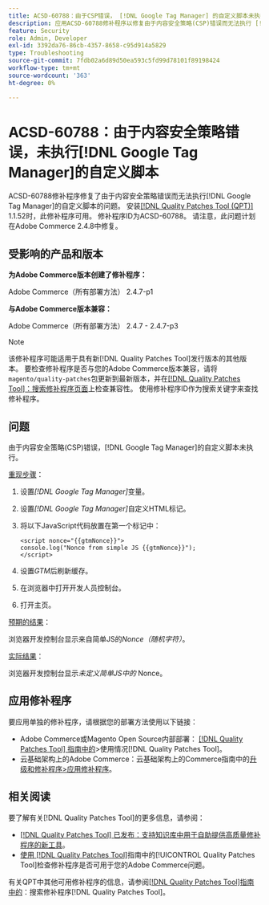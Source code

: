 ```yaml
---
title: ACSD-60788：由于CSP错误， [!DNL Google Tag Manager] 的自定义脚本未执行
description: 应用ACSD-60788修补程序以修复由于内容安全策略(CSP)错误而无法执行 [!DNL Google Tag Manager] 的自定义脚本的Adobe Commerce问题。
feature: Security
role: Admin, Developer
exl-id: 3392da76-86cb-4357-8658-c95d914a5829
type: Troubleshooting
source-git-commit: 7fdb02a6d89d50ea593c5fd99d78101f89198424
workflow-type: tm+mt
source-wordcount: '363'
ht-degree: 0%

---
```


# ACSD-60788：由于内容安全策略错误，未执行[!DNL Google Tag Manager]的自定义脚本

ACSD-60788修补程序修复了由于内容安全策略错误而无法执行[!DNL Google Tag Manager]的自定义脚本的问题。 安装[[!DNL Quality Patches Tool (QPT)]](https://experienceleague.adobe.com/en/docs/commerce-operations/tools/quality-patches-tool/quality-patches-tool-to-self-serve-quality-patches) 1.1.52时，此修补程序可用。 修补程序ID为ACSD-60788。 请注意，此问题计划在Adobe Commerce 2.4.8中修复。

## 受影响的产品和版本

**为Adobe Commerce版本创建了修补程序：**

Adobe Commerce（所有部署方法） 2.4.7-p1

**与Adobe Commerce版本兼容：**

Adobe Commerce（所有部署方法） 2.4.7 - 2.4.7-p3

>[!NOTE]
>
>该修补程序可能适用于具有新[!DNL Quality Patches Tool]发行版本的其他版本。 要检查修补程序是否与您的Adobe Commerce版本兼容，请将`magento/quality-patches`包更新到最新版本，并在[[!DNL Quality Patches Tool]：搜索修补程序页面](https://experienceleague.adobe.com/tools/commerce-quality-patches/index.html)上检查兼容性。 使用修补程序ID作为搜索关键字来查找修补程序。

## 问题

由于内容安全策略(CSP)错误，[!DNL Google Tag Manager]的自定义脚本未执行。

<u>重现步骤</u>：

1. 设置&#x200B;*[!DNL Google Tag Manager]*&#x200B;变量。
1. 设置&#x200B;*[!DNL Google Tag Manager]*&#x200B;自定义HTML标记。
1. 将以下JavaScript代码放置在第一个标记中：

   ```
   <script nonce="{{gtmNonce}}">
   console.log("Nonce from simple JS {{gtmNonce}}");
   </script>
   ```

1. 设置&#x200B;*GTM*&#x200B;后刷新缓存。
1. 在浏览器中打开开发人员控制台。
1. 打开主页。

<u>预期的结果</u>：

浏览器开发控制台显示来自简单JS的&#x200B;*Nonce（随机字符）*。

<u>实际结果</u>：

浏览器开发控制台显示&#x200B;*未定义简单JS中的* Nonce。

## 应用修补程序

要应用单独的修补程序，请根据您的部署方法使用以下链接：

* Adobe Commerce或Magento Open Source内部部署： [[!DNL Quality Patches Tool] 指南中的](/help/tools/quality-patches-tool/usage.md)>使用情况[!DNL Quality Patches Tool]。
* 云基础架构上的Adobe Commerce：云基础架构上的Commerce指南中的[升级和修补程序>应用修补程序](https://experienceleague.adobe.com/docs/commerce-cloud-service/user-guide/develop/upgrade/apply-patches.html)。

## 相关阅读

要了解有关[!DNL Quality Patches Tool]的更多信息，请参阅：

* [[!DNL Quality Patches Tool] 已发布：支持知识库中用于自助提供高质量修补程序的新工具](https://experienceleague.adobe.com/en/docs/commerce-operations/tools/quality-patches-tool/quality-patches-tool-to-self-serve-quality-patches)。
* [使用 [!DNL Quality Patches Tool]](/help/tools/quality-patches-tool/patches-available-in-qpt/check-patch-for-magento-issue-with-magento-quality-patches.md)指南中的[!UICONTROL Quality Patches Tool]检查修补程序是否可用于您的Adobe Commerce问题。


有关QPT中其他可用修补程序的信息，请参阅[[!DNL Quality Patches Tool]指南中的](https://experienceleague.adobe.com/tools/commerce-quality-patches/index.html)：搜索修补程序[!DNL Quality Patches Tool]。
